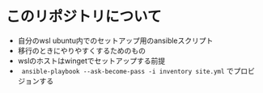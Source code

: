 # このリポジトリについて

* 自分のwsl ubuntu内でのセットアップ用のansibleスクリプト
* 移行のときにやりやすくするためのもの
* wslのホストはwingetでセットアップする前提
* ` ansible-playbook --ask-become-pass -i inventory site.yml` でプロビジョンする
